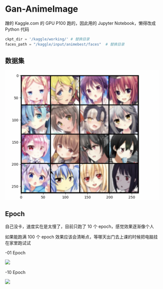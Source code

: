 # Gan-AnimeImage

蹭的 Kaggle.com 的 GPU P100 跑的，因此用的 Jupyter Notebook，懒得改成 Python 代码

``` Python
ckpt_dir = '/kaggle/working/' # 替换目录
faces_path = "/kaggle/input/animebest/faces"  # 替换目录
```

## 数据集

![](data_example.png)

## Epoch

自己没卡，速度实在是太慢了，目前只跑了 10 个 epoch，感觉效果逐渐像个人

如果能跑满 100 个 epoch 效果应该会清晰点，等哪天出门去上课的时候把电脑挂在家里跑试试


-01 Epoch

![](epoch1.png)

-10 Epoch

![](epoch10.png)